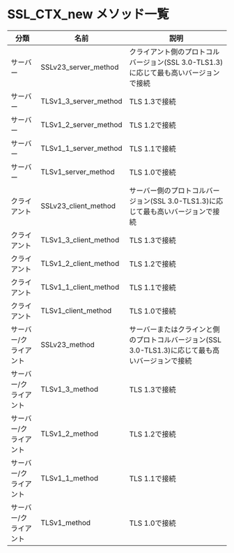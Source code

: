 SSL_CTX_new メソッド一覧
================

|分類|名前|説明|
|---|---|---|
|サーバー|SSLv23_server_method|クライアント側のプロトコルバージョン(SSL 3.0-TLS1.3)に応じて最も高いバージョンで接続|
|サーバー|TLSv1_3_server_method|TLS 1.3で接続|
|サーバー|TLSv1_2_server_method|TLS 1.2で接続|
|サーバー|TLSv1_1_server_method|TLS 1.1で接続|
|サーバー|TLSv1_server_method|TLS 1.0で接続|
|クライアント|SSLv23_client_method|サーバー側のプロトコルバージョン(SSL 3.0-TLS1.3)に応じて最も高いバージョンで接続|
|クライアント|TLSv1_3_client_method|TLS 1.3で接続|
|クライアント|TLSv1_2_client_method|TLS 1.2で接続|
|クライアント|TLSv1_1_client_method|TLS 1.1で接続|
|クライアント|TLSv1_client_method|TLS 1.0で接続|
|サーバー/クライアント|SSLv23_method|サーバーまたはクラインと側のプロトコルバージョン(SSL 3.0-TLS1.3)に応じて最も高いバージョンで接続|
|サーバー/クライアント|TLSv1_3_method|TLS 1.3で接続|
|サーバー/クライアント|TLSv1_2_method|TLS 1.2で接続|
|サーバー/クライアント|TLSv1_1_method|TLS 1.1で接続|
|サーバー/クライアント|TLSv1_method|TLS 1.0で接続|
